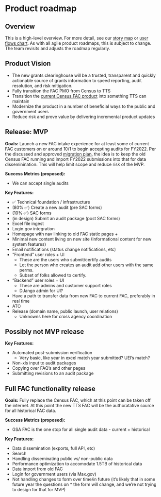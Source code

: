 Product roadmap
===================

## Overview
This is a high-level overview. For more detail, see our [story map](https://www.google.com/url?q=https://app.mural.co/t/gsa6/m/gsa6/1647625636085/7825fa5ead63ebb1b65eefab5ea20d24a8ab7c59?wid%3D0-1647626493256%26sender%3Dua4d37dfba3f1e69e09078790&sa=D&source=docs&ust=1654713307298233&usg=AOvVaw2VRKptBGcaZgHol3V6vXpw) or [user flows chart](https://app.mural.co/t/gsa6/m/gsa6/1654109929324/5da173ea5f7ba75104e4e624451e58496a7164c8?sender=ua4d37dfba3f1e69e09078790). As with all agile product roadmaps, this is subject to change. The team revisits and adjusts the roadmap regularly. 

## Product Vision
* The new grants clearinghouse will be a trusted, transparent and quickly actionable source of grants information to speed reporting, audit resolution, and risk mitigation.
* Fully transition the FAC PMO from Census to TTS
* Transition the [current Census FAC product](https://facweb.census.gov/) into something TTS can maintain
* Modernize the product in a number of beneficial ways to the public and government users
* Reduce risk and prove value by delivering incremental product updates 

## Release: MVP
**Goals:** Launch a new FAC intake experience for at least some of current FAC customers on or around 10/1 to begin accepting audits for FY2022. Per the discussed and approved [migration plan](https://github.com/GSA-TTS/FAC/blob/main/docs/product/decisions/0004-P-migration-plan.md), the idea is to keep the old Census FAC running and import FY2022 submissions into that for data disseminination. This will help limit scope and reduce risk of the MVP. 

**Success Metrics (proposed):** 
* We can accept single audits

**Key Features:**
* ✅ Technical foundation / infrastructure
* (80% ✅) Create a new audit (pre SAC forms)
* (10% ✅) SAC forms
* (in design) Submit an audit package (post SAC forms)
* Excel file ingest
* Login.gov integration
* Homepage with nav linking to old FAC static pages + 
* Minimal new content living on new site (Informational content for new system features)
* Email notifications (status change notifications, etc)
* “Frontend” user roles + UI 
    * These are the users who submit/certify audits
    * Let the person who creates an audit add other users with the same perms. 
    * Subset of folks allowed to certify.
* “Backend” user roles + UI 
    * These are admins and customer support roles
    * DJango admin for UI?
* Have a path to transfer data from new FAC to current FAC, preferably in real time
* ATO
* Release (domain name, public launch, user relations)
    * Unknowns here for cross agency coordination

## Possibly not MVP release

**Key Features:**
* Automated post-submission verification
    * Very basic, like year in excel match year submitted? UEI’s match?
* Non-xls input to audit packages
* Copying over FAQ’s and other pages
* Submitting revisions to an audit package

## Full FAC functionality release

**Goals:** Fully replace the Census FAC, which at this point can be taken off the internet. At this point the new TTS FAC will be the authoratative source for all historical FAC data. 

**Success Metrics (proposed):** 
* GSA FAC is the one stop for all single audit data - current + historical

**Key Features:**
* Data dissemination (exports, full API, etc)
* Search
* Handling disseminating public vs/ non-public data
* Performance optimization to accomodate 1.5TB of historical data
* Data import from old FAC
* Login for government users (via Max.gov)
* Not handling changes to form over time/in future (it’s likely that in some future year the questions on * the form will change, and we’re not trying to design for that for MVP)
